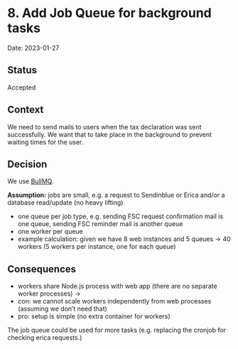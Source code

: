 # 8. Add Job Queue for background tasks

Date: 2023-01-27

## Status

Accepted

## Context

We need to send mails to users when the tax declaration was sent successfully. We want that to take place in the
background to prevent waiting times for the user.

## Decision

We use [BullMQ](https://docs.bullmq.io/guide/introduction).

**Assumption:** jobs are small, e.g. a request to Sendinblue or Erica and/or a database read/update (no heavy lifting)

- one queue per job type, e.g. sending FSC request confirmation mail is one queue, sending FSC reminder mail is another queue
- one worker per queue
- example calculation: given we have 8 web instances and 5 queues → 40 workers (5 workers per instance, one for each queue)

## Consequences

- workers share Node.js process with web app (there are no separate worker processes) →
- con: we cannot scale workers independently from web processes (assuming we don’t need that)
- pro: setup is simple (no extra container for workers)

The job queue could be used for more tasks (e.g. replacing the cronjob for checking erica requests.)
